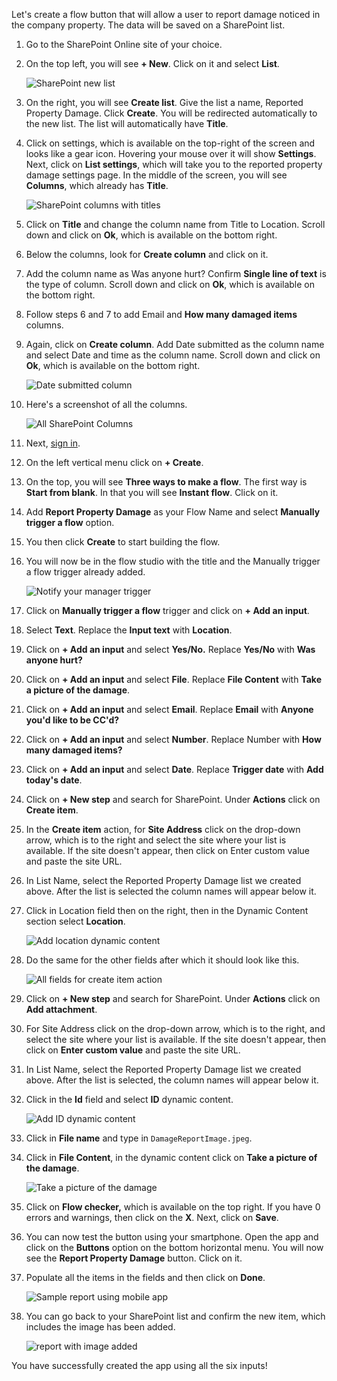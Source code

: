 Let's create a flow button that will allow a user to report damage
noticed in the company property. The data will be saved on a SharePoint
list.

1.  Go to the SharePoint Online site of your choice.

1.  On the top left, you will see **+ New**. Click on it and select
    **List**.

    ![SharePoint new list](../media/sharepoint-new-list.jpg)

1.  On the right, you will see **Create list**. Give the list a name,
    Reported Property Damage. Click **Create**. You will be redirected
    automatically to the new list. The list will automatically have
    **Title**.

1.  Click on settings, which is available on the top-right of the screen
    and looks like a gear icon. Hovering your mouse over it will show
    **Settings**. Next, click on **List settings**, which will take you
    to the reported property damage settings page. In the middle of the
    screen, you will see **Columns**, which already has **Title**.

    ![SharePoint columns with titles](../media/sharepoint-columns-title.jpg)

1.  Click on **Title** and change the column name from Title to
    Location. Scroll down and click on **Ok**, which is available on the
    bottom right.

1.  Below the columns, look for **Create column** and click on it.

1.  Add the column name as Was anyone hurt? Confirm **Single line of
    text** is the type of column. Scroll down and click on **Ok**, which
    is available on the bottom right.

1.  Follow steps 6 and 7 to add Email and **How many damaged items** columns.

1.  Again, click on **Create column**. Add Date submitted as the column
    name and select Date and time as the column name. Scroll down and
    click on **Ok**, which is available on the bottom right.

    ![Date submitted column](../media/date-submitted-column.jpg)

1. Here's a screenshot of all the columns.

    ![All SharePoint Columns](../media/all-sharepoint-columns.jpg)

1. Next, [sign in](https://flow.microsoft.com/?azure-portal=true). 

1. On the left vertical menu click on **+ Create**.

1. On the top, you will see **Three ways to make a flow**. The first way
    is **Start from blank**. In that you will see **Instant flow**.
    Click on it.

1. Add **Report Property Damage** as your Flow Name and select
    **Manually trigger a flow** option.

1. You then click **Create** to start building the flow.

1. You will now be in the flow studio with the title and the Manually
    trigger a flow trigger already added.

    ![Notify your manager trigger](../media/notify-manager-trigger.jpg)

1. Click on **Manually trigger a flow** trigger and click on **+ Add an
    input**.

1. Select **Text**. Replace the **Input text**
    with **Location**.

1. Click on **+ Add an input** and select **Yes/No.** Replace **Yes/No** with **Was anyone hurt?**

1. Click on **+ Add an input** and select **File**. Replace **File Content** with **Take a picture of the damage**.

1. Click on **+ Add an input** and select **Email**. Replace **Email** with
    **Anyone you'd like to be CC'd?**

1. Click on **+ Add an input** and select **Number**. Replace Number with **How many damaged items?**

1. Click on **+ Add an input** and select **Date**. Replace **Trigger date** with **Add today's date**.

1. Click on **+ New step** and search for SharePoint. Under **Actions** click on **Create item**.

1. In the **Create item** action, for **Site Address** click on the
    drop-down arrow, which is to the right and select the site where your
    list is available. If the site doesn't appear, then click on Enter
    custom value and paste the site URL.

1. In List Name, select the Reported Property Damage list we created above. After the list is selected the column names will
    appear below it.

1. Click in Location field then on the right, then in the Dynamic
    Content section select **Location**.

    ![Add location dynamic content](../media/add-location-dynamic-content.jpg)

1. Do the same for the other fields after which it should look like this.

    ![All fields for create item action](../media/all-fields-create-item-action.jpg)

1. Click on **+ New step** and search for SharePoint. Under **Actions**
    click on **Add attachment**.

1. For Site Address click on the drop-down arrow, which is to the
    right, and select the site where your list is available. If the site
    doesn't appear, then click on **Enter custom value** and paste the
    site URL.

1. In List Name, select the Reported Property Damage list we created above. After the list is selected, the column names will
    appear below it.

1. Click in the **Id** field and select **ID** dynamic content.

    ![Add ID dynamic content](../media/add-id-dynamic-content.jpg)

1. Click in **File name** and type in ```DamageReportImage.jpeg```.

1. Click in **File Content**, in the dynamic content click on **Take
    a picture of the damage**.

    ![Take a picture of the damage](../media/take-picture-damage.jpg)

1. Click on **Flow checker,** which is available on the top right. If
    you have 0 errors and warnings, then click on the **X**. Next, click
    on **Save**.

1. You can now test the button using your smartphone. Open the app and
    click on the **Buttons** option on the bottom horizontal menu. You
    will now see the **Report Property Damage** button. Click on it.

1. Populate all the items in the fields and then click on **Done**.

    ![Sample report using mobile app](../media/sample-report-using-mobile-app.jpg)

1. You can go back to your SharePoint list and confirm the new item, which includes the image has been added.

    ![report with image added](../media/report-image.jpg)

You have successfully created the app using all the six inputs!
